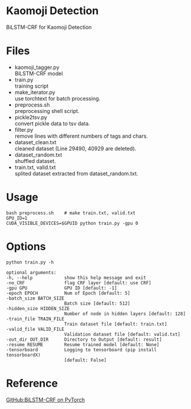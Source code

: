 # Kaomoji Detection

BiLSTM-CRF for Kaomoji Detection

# Files

* kaomoji_tagger.py  
  BiLSTM-CRF model
* train.py  
  training script
* make_iterator.py  
  use torchtext for batch processing.
* preprocess.sh  
  preprocessing shell script.
* pickle2tsv.py  
  convert pickle data to tsv data.
* filter.py  
  remove lines with different numbers of tags and chars.
* dataset_clean.txt  
  cleaned dataset (Line 29490, 40929 are deleted).
* dataset_random.txt  
  shuffled dataset.
* train.txt, valid.txt  
  splited dataset extracted from dataset_random.txt.

# Usage

    bash preprocess.sh    # make train.txt, valid.txt
    GPU_ID=1
    CUDA_VISIBLE_DEVICES=$GPUID python train.py -gpu 0

# Options

`python train.py -h`

    optional arguments:
    -h, --help            show this help message and exit
    -no_CRF               flag CRF layer [default: use CRF]
    -gpu GPU              GPU ID [default: -1]
    -epoch EPOCH          Num of Epoch [default: 5]
    -batch_size BATCH_SIZE
                          Batch size [default: 512]
    -hidden_size HIDDEN_SIZE
                          Number of node in hidden layers [default: 128]
    -train_file TRAIN_FILE
                          Train dataset file [default: train.txt]
    -valid_file VALID_FILE
                          Validation dataset file [default: valid.txt]
    -out_dir OUT_DIR      Directory to Output [default: result]
    -resume RESUME        Resume trained model [default: None]
    -tensorboard          Logging to tensorboard (pip install tensorboardX)
                          [default: False]

# Reference

[GitHub:BiLSTM-CRF on PyTorch](https://github.com/kaniblu/pytorch-bilstmcrf)
